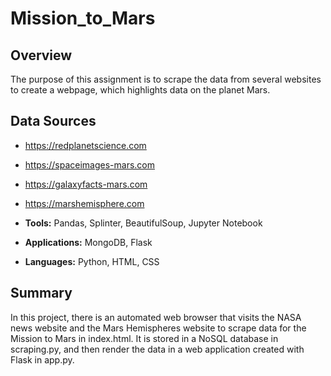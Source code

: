 # Mission_to_Mars

## Overview 
The purpose of this assignment is to scrape the data from several websites to create a webpage, which highlights data on the planet Mars. 

## Data Sources

* https://redplanetscience.com
* https://spaceimages-mars.com
* https://galaxyfacts-mars.com
* https://marshemisphere.com

* **Tools:** Pandas, Splinter, BeautifulSoup, Jupyter Notebook
* **Applications:** MongoDB, Flask
* **Languages:** Python, HTML, CSS

## Summary
In this project, there is an automated web browser that visits the NASA news website and the Mars Hemispheres website to scrape data for the Mission to Mars in index.html. It is stored in a NoSQL database in scraping.py, and then render the data in a web application created with Flask in app.py. 
